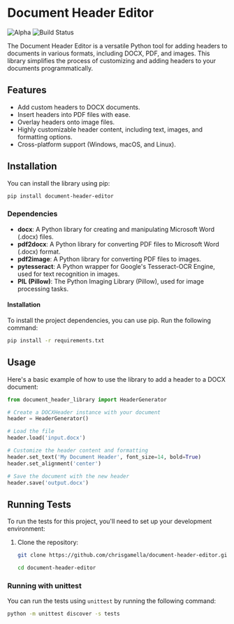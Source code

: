 # Document Header Editor

![Alpha](https://img.shields.io/badge/Alpha-f4d03f-blue.svg)
![Build Status](https://img.shields.io/badge/Build%20Status-Passing-brightgreen.svg)

The Document Header Editor is a versatile Python tool for adding headers to documents in various formats, including DOCX, PDF, and images. This library simplifies the process of customizing and adding headers to your documents programmatically.

## Features

- Add custom headers to DOCX documents.
- Insert headers into PDF files with ease.
- Overlay headers onto image files.
- Highly customizable header content, including text, images, and formatting options.
- Cross-platform support (Windows, macOS, and Linux).

## Installation

You can install the library using pip:

```bash
pip install document-header-editor
```


### Dependencies

- **docx**: A Python library for creating and manipulating Microsoft Word (.docx) files.
- **pdf2docx**: A Python library for converting PDF files to Microsoft Word (.docx) format.
- **pdf2image**: A Python library for converting PDF files to images.
- **pytesseract**: A Python wrapper for Google's Tesseract-OCR Engine, used for text recognition in images.
- **PIL (Pillow)**: The Python Imaging Library (Pillow), used for image processing tasks.

#### Installation

To install the project dependencies, you can use pip. Run the following command:


```bash
pip install -r requirements.txt
```



## Usage

Here's a basic example of how to use the library to add a header to a DOCX document:

```python
from document_header_library import HeaderGenerator

# Create a DOCXHeader instance with your document
header = HeaderGenerator()

# Load the file
header.load('input.docx')

# Customize the header content and formatting
header.set_text('My Document Header', font_size=14, bold=True)
header.set_alignment('center')

# Save the document with the new header
header.save('output.docx')
```





## Running Tests

To run the tests for this project, you'll need to set up your development environment:

1. Clone the repository:

   ```bash
   git clone https://github.com/chrisgamella/document-header-editor.git

   cd document-header-editor

   ```

### Running with unittest

You can run the tests using `unittest` by running the following command:

```bash
python -m unittest discover -s tests
```